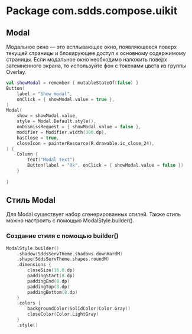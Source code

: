 # Package com.sdds.compose.uikit

## Modal

Модальное окно — это всплывающее окно, появляющееся поверх текущей страницы и блокирующее доступ к основному содержимому страницы. 
Если модальное окно необходимо наложить поверх затемненного экрана, то используйте фон с токенами цвета из группы Overlay.

```kotlin
val showModal = remember { mutableStateOf(false) }
Button(
    label = "Show modal",
    onClick = { showModal.value = true },
)
Modal(
    show = showModal.value,
    style = Modal.Default.style(),
    onDismissRequest = { showModal.value = false },
    modifier = Modifier.width(300.dp),
    hasClose = true,
    closeIcon = painterResource(R.drawable.ic_close_24),
) {
    Column {
        Text("Modal text")
        Button(label = "Ok", onClick = { showModal.value = false })
    }
    
}
```

## Стиль Modal

Для Modal существует набор сгенерированных стилей. Также стиль можно настроить с помощью ModalStyle.builder().

### Создание стиля с помощью builder()

```kotlin
ModalStyle.builder()
    .shadow(SddsServTheme.shadows.downHardM)
    .shape(SddsServTheme.shapes.roundM)
    .dimensions {
        closeSize(16.0.dp)
        paddingStart(8.dp)
        paddingEnd(8.dp)
        paddingTop(8.dp)
        paddingBottom(8.dp)
    }
    .colors {
        backgroundColor(SolidColor(Color.Gray))
        closeColor(Color.LightGray)
    }
    .style()
```
